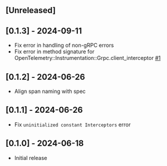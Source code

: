 ## [Unreleased]

## [0.1.3] - 2024-09-11

- Fix error in handling of non-gRPC errors
- Fix error in method signature for OpenTelemetry::Instrumentation::Grpc.client_interceptor [#1](https://github.com/hibachrach/opentelemetry-instrumentation-grpc/pull/1)

## [0.1.2] - 2024-06-26

- Align span naming with spec

## [0.1.1] - 2024-06-26

- Fix `uninitialized constant Interceptors` error

## [0.1.0] - 2024-06-18

- Initial release

